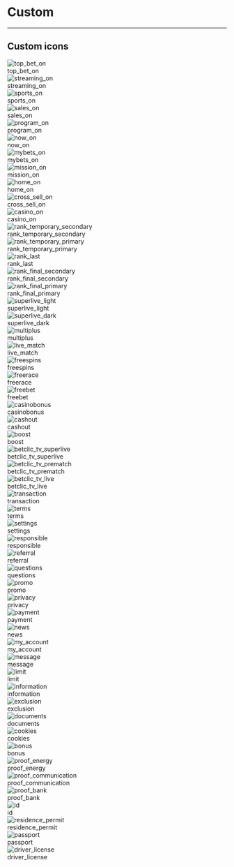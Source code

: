 
# Custom

---

## Custom icons

  
![top_bet_on](https://studio-assets.supernova.io/design-systems/27883/47a7cde9-25a0-42cf-8d06-b9a5b8532b45.png)  
top_bet_on  
![streaming_on](https://studio-assets.supernova.io/design-systems/27883/335b27eb-4130-437e-852c-42e160b04559.png)  
streaming_on  
![sports_on](https://studio-assets.supernova.io/design-systems/27883/4338d0fd-5e80-426e-8cc5-7b0e703bc9b3.png)  
sports_on  
![sales_on](https://studio-assets.supernova.io/design-systems/27883/6f65685a-f8c8-43d9-8ecf-7818e88f6278.png)  
sales_on  
![program_on](https://studio-assets.supernova.io/design-systems/27883/58c4eb8e-7ef2-49d6-946b-d7363d7aa83e.png)  
program_on  
![now_on](https://studio-assets.supernova.io/design-systems/27883/0d0274c1-a821-4cb7-bdcf-30705a3c7fa2.png)  
now_on  
![mybets_on](https://studio-assets.supernova.io/design-systems/27883/8aa7517c-91f8-470c-ba16-5818fdfff42d.png)  
mybets_on  
![mission_on](https://studio-assets.supernova.io/design-systems/27883/e97fc629-5af9-4f61-8d22-7ea1c4670a29.png)  
mission_on  
![home_on](https://studio-assets.supernova.io/design-systems/27883/257ae338-0790-4855-82af-de370b6d8a52.png)  
home_on  
![cross_sell_on](https://studio-assets.supernova.io/design-systems/27883/9488d268-1ed1-458b-a949-888efeddf530.png)  
cross_sell_on  
![casino_on](https://studio-assets.supernova.io/design-systems/27883/dbe103bc-6645-4747-812e-89037ec31f56.png)  
casino_on  
![rank_temporary_secondary](https://studio-assets.supernova.io/design-systems/27883/048ce2ac-8bbb-4dbd-bd9c-99e2a7522066.png)  
rank_temporary_secondary  
![rank_temporary_primary](https://studio-assets.supernova.io/design-systems/27883/0b284f2c-3294-4fb9-9997-d9b543f279b6.png)  
rank_temporary_primary  
![rank_last](https://studio-assets.supernova.io/design-systems/27883/c3843d0f-f9fb-464e-a758-faa80ef014e8.png)  
rank_last  
![rank_final_secondary](https://studio-assets.supernova.io/design-systems/27883/c7d41ccd-bbb5-4d11-9c23-29b96577aa00.png)  
rank_final_secondary  
![rank_final_primary](https://studio-assets.supernova.io/design-systems/27883/3c9369a1-e78e-4d7d-8376-372d500cd2d0.png)  
rank_final_primary  
![superlive_light](https://studio-assets.supernova.io/design-systems/27883/9525f3dd-cb2f-4777-97c0-b1ba5d2e2835.png)  
superlive_light  
![superlive_dark](https://studio-assets.supernova.io/design-systems/27883/cc8576a7-22dc-46bd-86a0-d8ea10a04143.png)  
superlive_dark  
![multiplus](https://studio-assets.supernova.io/design-systems/27883/42cd581e-dce5-478b-9448-1baad3be34a9.png)  
multiplus  
![live_match](https://studio-assets.supernova.io/design-systems/27883/3fac820d-27ce-452b-a0bb-d6d261408bca.png)  
live_match  
![freespins](https://studio-assets.supernova.io/design-systems/27883/5922a01e-f5dc-4fd9-a372-7de363462370.png)  
freespins  
![freerace](https://studio-assets.supernova.io/design-systems/27883/4834a2a2-382e-4ff5-8582-8e003ee6c229.png)  
freerace  
![freebet](https://studio-assets.supernova.io/design-systems/27883/0fa3d9eb-88ef-4417-abac-35ce23f24519.png)  
freebet  
![casinobonus](https://studio-assets.supernova.io/design-systems/27883/02895ff2-b434-481b-b25e-dd49ad93056f.png)  
casinobonus  
![cashout](https://studio-assets.supernova.io/design-systems/27883/b6226ccb-47bf-4824-b233-4143546d72fc.png)  
cashout  
![boost](https://studio-assets.supernova.io/design-systems/27883/1fc1256f-5c5f-4aa2-b89b-0dd1205b7c45.png)  
boost  
![betclic_tv_superlive](https://studio-assets.supernova.io/design-systems/27883/a274a451-6028-4cec-9e37-2f18328c5801.png)  
betclic_tv_superlive  
![betclic_tv_prematch](https://studio-assets.supernova.io/design-systems/27883/58ef57fc-4fa7-46ca-ae06-aea521144452.png)  
betclic_tv_prematch  
![betclic_tv_live](https://studio-assets.supernova.io/design-systems/27883/37605700-0365-4c10-904f-a48ddbb8a7a3.png)  
betclic_tv_live  
![transaction](https://studio-assets.supernova.io/design-systems/27883/592a15fa-95d6-4295-8e5d-442ce1745e26.png)  
transaction  
![terms](https://studio-assets.supernova.io/design-systems/27883/78f48aa8-e414-4567-b7c1-aba54d504bca.png)  
terms  
![settings](https://studio-assets.supernova.io/design-systems/27883/b2e8900f-644b-40b1-9b96-9283144bbe88.png)  
settings  
![responsible](https://studio-assets.supernova.io/design-systems/27883/07bb6041-0417-4082-b2f2-742a38f7cec6.png)  
responsible  
![referral](https://studio-assets.supernova.io/design-systems/27883/8f36684e-487f-4782-aeb1-8bd4eabcf194.png)  
referral  
![questions](https://studio-assets.supernova.io/design-systems/27883/68a3cd8b-283e-4140-906f-9c6b45942d0a.png)  
questions  
![promo](https://studio-assets.supernova.io/design-systems/27883/121f2a1d-ac26-451d-8df9-ef8ec59d59c1.png)  
promo  
![privacy](https://studio-assets.supernova.io/design-systems/27883/dd43bddc-062c-4284-8df5-6c23e39a39b6.png)  
privacy  
![payment](https://studio-assets.supernova.io/design-systems/27883/e63e0625-c395-4a11-aa5a-b72365f9cd50.png)  
payment  
![news](https://studio-assets.supernova.io/design-systems/27883/8c3dc0b2-759f-4fc8-aab8-40b7584d5551.png)  
news  
![my_account](https://studio-assets.supernova.io/design-systems/27883/0ce030ba-0334-4e33-9641-acb659a4244d.png)  
my_account  
![message](https://studio-assets.supernova.io/design-systems/27883/e848d4b7-7369-4fe5-81c9-87fed7a2915f.png)  
message  
![limit](https://studio-assets.supernova.io/design-systems/27883/67e7dd3a-f6e8-4d28-bd34-8c6b32b556b3.png)  
limit  
![information](https://studio-assets.supernova.io/design-systems/27883/7434cf74-cb34-41c1-bbd6-7ff7925abf34.png)  
information  
![exclusion](https://studio-assets.supernova.io/design-systems/27883/a42ece66-0d6c-4541-abba-fc8323b18619.png)  
exclusion  
![documents](https://studio-assets.supernova.io/design-systems/27883/045ec97f-0d05-41fd-b596-cfec2aa984c1.png)  
documents  
![cookies](https://studio-assets.supernova.io/design-systems/27883/a7563cc3-75ac-45cd-93a2-fd080d0638a5.png)  
cookies  
![bonus](https://studio-assets.supernova.io/design-systems/27883/00468033-1964-454a-b1f4-9255c2f6a720.png)  
bonus  
![proof_energy](https://studio-assets.supernova.io/design-systems/27883/8acef600-0d9c-41fb-b449-95576ea0d4ba.png)  
proof_energy  
![proof_communication](https://studio-assets.supernova.io/design-systems/27883/8a778196-02d3-4f8c-a687-69e3e65e9311.png)  
proof_communication  
![proof_bank](https://studio-assets.supernova.io/design-systems/27883/f9c6f234-ad16-49da-a306-647934283049.png)  
proof_bank  
![id](https://studio-assets.supernova.io/design-systems/27883/103ce770-5411-4103-a096-f074856a945f.png)  
id  
![residence_permit](https://studio-assets.supernova.io/design-systems/27883/49db5a50-c323-4743-98c6-e37599d827d8.png)  
residence_permit  
![passport](https://studio-assets.supernova.io/design-systems/27883/a3d9f714-c54b-4f47-8b68-e3e23db8bff0.png)  
passport  
![driver_license](https://studio-assets.supernova.io/design-systems/27883/306beb0a-a160-4fb5-9a18-bbf1c44d766c.png)  
driver_license  
